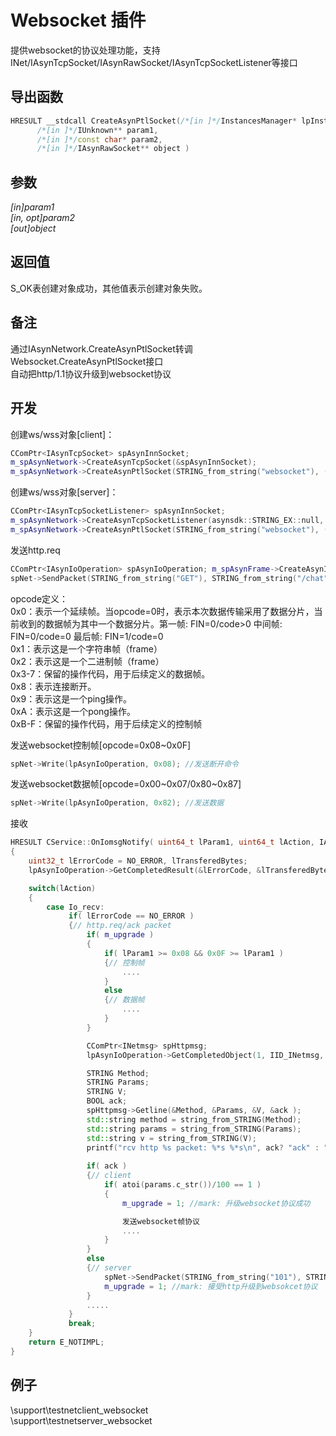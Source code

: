 # Websocket 插件  

提供websocket的协议处理功能，支持INet/IAsynTcpSocket/IAsynRawSocket/IAsynTcpSocketListener等接口  

## 导出函数  
```c++  
HRESULT __stdcall CreateAsynPtlSocket(/*[in ]*/InstancesManager* lpInstancesManager,  
      /*[in ]*/IUnknown** param1,  
      /*[in ]*/const char* param2,  
      /*[in ]*/IAsynRawSocket** object )  
```  

## 参数
*[in]param1*  
*[in, opt]param2*  
*[out]object*  

## 返回值
S_OK表创建对象成功，其他值表示创建对象失败。  

## 备注
通过IAsynNetwork.CreateAsynPtlSocket转调Websocket.CreateAsynPtlSocket接口  
自动把http/1.1协议升级到websocket协议  

## 开发
创建ws/wss对象[client]：
```c++  
CComPtr<IAsynTcpSocket> spAsynInnSocket;
m_spAsynNetwork->CreateAsynTcpSocket(&spAsynInnSocket);
m_spAsynNetwork->CreateAsynPtlSocket(STRING_from_string("websocket"), (IUnknown**)&spAsynInnSocket.p, STRING_from_string(ssl? "tls/13" : "tcp/13"), &spAsynPtlSocket);
```  

创建ws/wss对象[server]：
```c++  
CComPtr<IAsynTcpSocketListener> spAsynInnSocket;
m_spAsynNetwork->CreateAsynTcpSocketListener(asynsdk::STRING_EX::null, &spAsynInnSocket);
m_spAsynNetwork->CreateAsynPtlSocket(STRING_from_string("websocket"), (IUnknown**)&spAsynInnSocket.p, STRING_from_string(ssl? "tls/13" : "tcp/13"), &spAsynPtlSocket);
```  

发送http.req  
```c++  
CComPtr<IAsynIoOperation> spAsynIoOperation; m_spAsynFrame->CreateAsynIoOperation(0, 0, &spAsynIoOperation);
spNet->SendPacket(STRING_from_string("GET"), STRING_from_string("/chat"), 0, spAsynIoOperation);
```  

opcode定义：  
0x0：表示一个延续帧。当opcode=0时，表示本次数据传输采用了数据分片，当前收到的数据帧为其中一个数据分片。第一帧: FIN=0/code>0 中间帧: FIN=0/code=0 最后帧: FIN=1/code=0  
0x1：表示这是一个字符串帧（frame）  
0x2：表示这是一个二进制帧（frame）  
0x3-7：保留的操作代码，用于后续定义的数据帧。  
0x8：表示连接断开。  
0x9：表示这是一个ping操作。  
0xA：表示这是一个pong操作。  
0xB-F：保留的操作代码，用于后续定义的控制帧  

发送websocket控制帧[opcode=0x08\~0x0F]  
```c++  
spNet->Write(lpAsynIoOperation, 0x08); //发送断开命令  
```  

发送websocket数据帧[opcode=0x00\~0x07/0x80\~0x87]  
```c++  
spNet->Write(lpAsynIoOperation, 0x82); //发送数据  
```  

接收  
```c++  
HRESULT CService::OnIomsgNotify( uint64_t lParam1, uint64_t lAction, IAsynIoOperation *lpAsynIoOperation )
{
    uint32_t lErrorCode = NO_ERROR, lTransferedBytes;
    lpAsynIoOperation->GetCompletedResult(&lErrorCode, &lTransferedBytes, 0);

    switch(lAction)
    {
        case Io_recv:
             if( lErrorCode == NO_ERROR )
             {// http.req/ack packet
                 if( m_upgrade )
                 {
                     if( lParam1 >= 0x08 && 0x0F >= lParam1 )
                     {// 控制帧
                         ....
                     }
                     else
                     {// 数据帧
                         ....
                     }
                 }

                 CComPtr<INetmsg> spHttpmsg;
                 lpAsynIoOperation->GetCompletedObject(1, IID_INetmsg, (void **)&spHttpmsg);

                 STRING Method;
                 STRING Params;
                 STRING V;
                 BOOL ack;
                 spHttpmsg->Getline(&Method, &Params, &V, &ack );
                 std::string method = string_from_STRING(Method);
                 std::string params = string_from_STRING(Params);
                 std::string v = string_from_STRING(V);
                 printf("rcv http %s packet: %*s %*s\n", ack? "ack" : "req", Method.len, Method.ptr, Params.len, Params.ptr);
                 
                 if( ack )
                 {// client
                     if( atoi(params.c_str())/100 == 1 )
                     {
                         m_upgrade = 1; //mark: 升级websocket协议成功

                         发送websocket帧协议
                         ....
                     }
                 }
                 else
                 {// server
                     spNet->SendPacket(STRING_from_string("101"), STRING_from_string("Switching Protocols"), 0, lpAsynIoOperation);
                     m_upgrade = 1; //mark: 接受http升级到websokcet协议
                 }
                 .....
             }
             break;
    }
    return E_NOTIMPL;
}
```  

## 例子  
\support\testnetclient_websocket  
\support\testnetserver_websocket  
